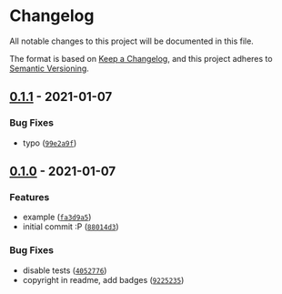 # Changelog

All notable changes to this project will be documented in this file.

The format is based on [Keep a Changelog],
and this project adheres to [Semantic Versioning].

## [0.1.1] - 2021-01-07

### Bug Fixes

- typo ([`99e2a9f`])

## [0.1.0] - 2021-01-07

### Features

- example ([`fa3d9a5`])
- initial commit :P ([`88014d3`])

### Bug Fixes

- disable tests ([`4052776`])
- copyright in readme, add badges ([`9225235`])

[keep a changelog]: https://keepachangelog.com/en/1.0.0/
[semantic versioning]: https://semver.org/spec/v2.0.0.html
[0.1.1]: https://github.com/denosaurs/font/compare/0.1.0...0.1.1
[`99e2a9f`]: https://github.com/denosaurs/font/commit/99e2a9f447db2391db312748edfd6eedf818cb1c
[0.1.0]: https://github.com/denosaurs/font/compare/0.1.0
[`fa3d9a5`]: https://github.com/denosaurs/font/commit/fa3d9a5ddeb941a89c584e1c34ae70da9b24c4fe
[`88014d3`]: https://github.com/denosaurs/font/commit/88014d3c15b6dfdbb068f9e2446581575b131626
[`4052776`]: https://github.com/denosaurs/font/commit/4052776280b2d31050c3c17df4e15d8a6a54cc78
[`9225235`]: https://github.com/denosaurs/font/commit/9225235bbbda3ca9c3579e4e65e367b533cbde43
